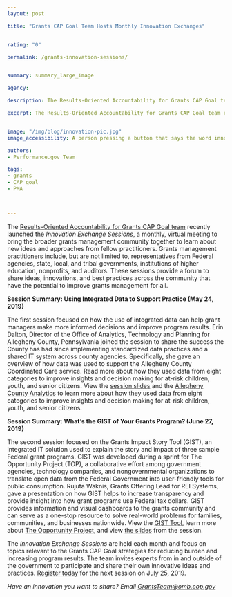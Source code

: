 ```yaml
---
layout: post

title: "Grants CAP Goal Team Hosts Monthly Innovation Exchanges"


rating: "0"

permalink: /grants-innovation-sessions/


summary: summary_large_image

agency:

description: The Results-Oriented Accountability for Grants CAP Goal team recently launched the Innovation Exchange Sessions, a monthly, virtual meeting to bring the broader grants management community together to learn about new ideas and approaches from fellow practitioners.

excerpt: The Results-Oriented Accountability for Grants CAP Goal team recently launched the Innovation Exchange Sessions, a monthly, virtual meeting to bring the broader grants management community together to learn about new ideas and approaches from fellow practitioners.


image: "/img/blog/innovation-pic.jpg"
image_accessibility: A person pressing a button that says the word innovation.

authors:
- Performance.gov Team

tags:
- grants
- CAP goal
- PMA



---
```

The [Results-Oriented Accountability for Grants CAP Goal team](https://www.performance.gov/CAP/grants/) recently launched the *Innovation Exchange Sessions*, a monthly, virtual meeting to bring the broader grants management community together to learn about new ideas and approaches from fellow practitioners. Grants management practitioners include, but are not limited to, representatives from Federal agencies, state, local, and tribal governments, institutions of higher education, nonprofits, and auditors. These sessions provide a forum to share ideas, innovations, and best practices across the community that have the potential to improve grants management for all.

**Session Summary: Using Integrated Data to Support Practice (May 24, 2019)**

The first session focused on how the use of integrated data can help grant managers make more informed decisions and improve program results. Erin Dalton, Director of the Office of Analytics, Technology and Planning for Allegheny County, Pennsylvania joined the session to share the success the County has had since implementing standardized data practices and a shared IT system across county agencies. Specifically, she gave an overview of how data was used to support the Allegheny County Coordinated Care service. Read more about how they used data from eight categories to improve insights and decision making for at-risk children, youth, and senior citizens. View the [session slides](https://www.performance.gov/CAP/innovation-sessions/5-23-using-integrated-data-to-support-practice.pdf) and the [Allegheny County Analytics](https://www.alleghenycountyanalytics.us/) to learn more about how they used data from eight categories to improve insights and decision making for at-risk children, youth, and senior citizens.

**Session Summary: What’s the GIST of Your Grants Program? (June 27, 2019)**

The second session focused on the Grants Impact Story Tool (GIST), an integrated IT solution used to explain the story and impact of three sample Federal grant programs. GIST was developed during a sprint for The Opportunity Project (TOP), a collaborative effort among government agencies, technology companies, and nongovernmental organizations to translate open data from the Federal Government into user-friendly tools for public consumption. Rujuta Waknis, Grants Offering Lead for REI Systems, gave a presentation on how GIST helps to increase transparency and provide insight into how grant programs use Federal tax dollars. GIST provides information and visual dashboards to the grants community and can serve as a one-stop resource to solve real-world problems for families, communities, and businesses nationwide. View the [GIST Tool](https://gist.reisystems.io/), learn more about [The Opportunity Project](https://opportunity.census.gov), and view [the slides](https://www.performance.gov/CAP/innovation-sessions/6-27-the-opportunity-project.pdf) from the session.

The *Innovation Exchange Sessions* are held each month and focus on topics relevant to the Grants CAP Goal strategies for reducing burden and increasing program results. The team invites experts from in and outside of the government to participate and share their own innovative ideas and practices. [Register today](https://www.eventbrite.com/e/july-grants-innovation-exchange-session-tickets-65172021270) for the next session on July 25, 2019.

*Have an innovation you want to share? Email [GrantsTeam@omb.eop.gov](GrantsTeam@omb.eop.gov)*
